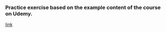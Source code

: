 ### Practice exercise based on the example content of the course on Udemy.
[link](https://www.udemy.com/course/nextjs-react-the-complete-guide/learn/lecture/41159708#announcements)

